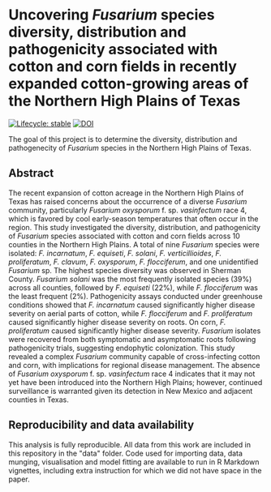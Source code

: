 
# Uncovering *Fusarium* species diversity, distribution and pathogenicity associated with cotton and corn fields in recently expanded cotton-growing areas of the Northern High Plains of Texas 

<!-- badges: start -->
[![Lifecycle: stable](https://img.shields.io/badge/lifecycle-stable-brightgreen.svg)](https://www.tidyverse.org/lifecycle/#stable)
[![DOI](https://zenodo.org/badge/999876526.svg)](https://doi.org/10.5281/zenodo.15792693)
<!-- badges: end -->

The goal of this project is to determine the diversity, distribution and pathogenecity of *Fusarium* species in the Northern High Plains of Texas.

## Abstract

The recent expansion of cotton acreage in the Northern High Plains of Texas has raised concerns about the occurrence of a diverse *Fusarium* community, particularly *Fusarium oxysporum* f. sp. *vasinfectum* race 4, which is favored by cool early-season temperatures that often occur in the region. This study investigated the diversity, distribution, and pathogenicity of *Fusarium* species associated with cotton and corn fields across 10 counties in the Northern High Plains. A total of nine *Fusarium* species were isolated: *F. incarnatum*, *F. equiseti*, *F. solani*, *F. verticillioides*, *F. proliferatum*, *F. clavum*, *F. oxysporum*, *F. flocciferum*, and one unidentified *Fusarium* sp. The highest species diversity was observed in Sherman County. *Fusarium solani* was the most frequently isolated species (39%) across all counties, followed by *F. equiseti* (22%), while *F. flocciferum* was the least frequent (2%). Pathogenicity assays conducted under greenhouse conditions showed that *F. incarnatum* caused significantly higher disease severity on aerial parts of cotton, while *F. flocciferum* and *F. proliferatum* caused significantly higher disease severity on roots. On corn, *F. proliferatum* caused significantly higher disease severity. *Fusarium* isolates were recovered from both symptomatic and asymptomatic roots following pathogenicity trials, suggesting endophytic colonization. This study revealed a complex *Fusarium* community capable of cross-infecting cotton and corn, with implications for regional disease management. The absence of *Fusarium oxysporum* f. sp. *vasinfectum* race 4 indicates that it may not yet have been introduced into the Northern High Plains; however, continued surveillance is warranted given its detection in New Mexico and adjacent counties in Texas.

## Reproducibility and data availability

This analysis is fully reproducible. All data from this work are included in this repository in the "data" folder. Code used for importing data, data munging, visualisation and model fitting are available to run in R Markdown vignettes, including extra instruction for which we did not have space in the paper. 
